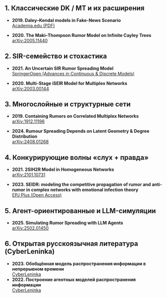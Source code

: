 ## 1. Классические DK / MT и их расширения
- **2019. Daley–Kendal models in Fake-News Scenario**  
  [Academia.edu (PDF)](https://www.academia.edu/109128185/Daley_Kendal_models_in_fake_news_scenario)  

- **2020. The Maki–Thompson Rumor Model on Infinite Cayley Trees**  
  [arXiv:2005.11440](https://arxiv.org/abs/2005.11440)  
## 2. SIR-семейство и стохастика
- **2021. An Uncertain SIR Rumor Spreading Model**  
  [SpringerOpen (Advances in Continuous & Discrete Models)](https://advancesincontinuousanddiscretemodels.springeropen.com/articles/10.1186/s13662-021-03386-w)  

- **2020. Multi-Stage iSEIR Model for Multiplex Networks**  
  [arXiv:2003.00144](https://arxiv.org/abs/2003.00144)  
## 3. Многослойные и структурные сети
- **2019. Containing Rumors on Correlated Multiplex Networks**  
  [arXiv:1912.11196](https://arxiv.org/abs/1912.11196)  

- **2024. Rumour Spreading Depends on Latent Geometry & Degree Distribution**  
  [arXiv:2408.01268](https://arxiv.org/abs/2408.01268)  
## 4. Конкурирующие волны «слух + правда»
- **2021. 2SIH2R Model in Homogeneous Networks**  
  [arXiv:2101.10731](https://arxiv.org/abs/2101.10731)  

- **2023. SEIDR: modeling the competitive propagation of rumor and anti-rumor in complex networks with emotional infection theory**  
  [EPJ Plus (Open Access)](https://doi.org/10.1140/epjp/s13360-024-05691-1)  
## 5. Агент-ориентированные и LLM-симуляции
- **2025. Simulating Rumor Spreading with LLM Agents**  
  [arXiv:2502.01450](https://arxiv.org/abs/2502.01450)  
## 6. Открытая русскоязычная литература (CyberLeninka)
- **2023. Обобщённая модель распространения информации в непрерывном времени**  
  [CyberLeninka](https://cyberleninka.ru/article/n/obobschennaya-model-rasprostraneniya-informatsii-v-nepreryvnom-vremeni)  
- **2022. Построение агентных моделей распространения информации**  
  [CyberLeninka](https://cyberleninka.ru/article/n/postroenie-agentnyh-modeley-rasprostraneniya-informatsii)  
